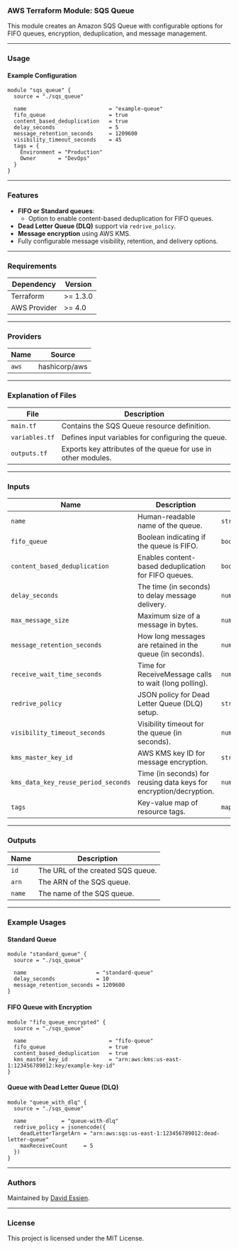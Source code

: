 ### AWS Terraform Module: SQS Queue

This module creates an Amazon SQS Queue with configurable options for FIFO queues, encryption, deduplication, and message management.

---

### **Usage**

#### Example Configuration

```hcl
module "sqs_queue" {
  source = "./sqs_queue"

  name                          = "example-queue"
  fifo_queue                    = true
  content_based_deduplication   = true
  delay_seconds                 = 5
  message_retention_seconds     = 1209600
  visibility_timeout_seconds    = 45
  tags = {
    Environment = "Production"
    Owner       = "DevOps"
  }
}
```

---

### **Features**

- **FIFO or Standard queues**:
  - Option to enable content-based deduplication for FIFO queues.
- **Dead Letter Queue (DLQ)** support via `redrive_policy`.
- **Message encryption** using AWS KMS.
- Fully configurable message visibility, retention, and delivery options.

---

### **Requirements**

| **Dependency** | **Version** |
| -------------- | ----------- |
| Terraform      | >= 1.3.0    |
| AWS Provider   | >= 4.0      |

---

### **Providers**

| **Name** | **Source**    |
| -------- | ------------- |
| `aws`    | hashicorp/aws |

---

### **Explanation of Files**

| **File**       | **Description**                                               |
| -------------- | ------------------------------------------------------------- |
| `main.tf`      | Contains the SQS Queue resource definition.                   |
| `variables.tf` | Defines input variables for configuring the queue.            |
| `outputs.tf`   | Exports key attributes of the queue for use in other modules. |

---

### **Inputs**

| **Name**                            | **Description**                                                    | **Type**      | **Default** | **Required** |
| ----------------------------------- | ------------------------------------------------------------------ | ------------- | ----------- | ------------ |
| `name`                              | Human-readable name of the queue.                                  | `string`      | N/A         | Yes          |
| `fifo_queue`                        | Boolean indicating if the queue is FIFO.                           | `bool`        | `false`     | No           |
| `content_based_deduplication`       | Enables content-based deduplication for FIFO queues.               | `bool`        | `false`     | No           |
| `delay_seconds`                     | The time (in seconds) to delay message delivery.                   | `number`      | `0`         | No           |
| `max_message_size`                  | Maximum size of a message in bytes.                                | `number`      | `262144`    | No           |
| `message_retention_seconds`         | How long messages are retained in the queue (in seconds).          | `number`      | `345600`    | No           |
| `receive_wait_time_seconds`         | Time for ReceiveMessage calls to wait (long polling).              | `number`      | `0`         | No           |
| `redrive_policy`                    | JSON policy for Dead Letter Queue (DLQ) setup.                     | `string`      | `""`        | No           |
| `visibility_timeout_seconds`        | Visibility timeout for the queue (in seconds).                     | `number`      | `30`        | No           |
| `kms_master_key_id`                 | AWS KMS key ID for message encryption.                             | `string`      | `null`      | No           |
| `kms_data_key_reuse_period_seconds` | Time (in seconds) for reusing data keys for encryption/decryption. | `number`      | `300`       | No           |
| `tags`                              | Key-value map of resource tags.                                    | `map(string)` | `{}`        | No           |

---

### **Outputs**

| **Name**         | **Description**                   |
| ---------------- | --------------------------------- |
| `id`   | The URL of the created SQS queue. |
| `arn`  | The ARN of the SQS queue.         |
| `name` | The name of the SQS queue.        |

---

### **Example Usages**

#### Standard Queue

```hcl
module "standard_queue" {
  source = "./sqs_queue"

  name                      = "standard-queue"
  delay_seconds             = 10
  message_retention_seconds = 1209600
}
```

#### FIFO Queue with Encryption

```hcl
module "fifo_queue_encrypted" {
  source = "./sqs_queue"

  name                          = "fifo-queue"
  fifo_queue                    = true
  content_based_deduplication   = true
  kms_master_key_id             = "arn:aws:kms:us-east-1:123456789012:key/example-key-id"
}
```

#### Queue with Dead Letter Queue (DLQ)

```hcl
module "queue_with_dlq" {
  source = "./sqs_queue"

  name           = "queue-with-dlq"
  redrive_policy = jsonencode({
    deadLetterTargetArn = "arn:aws:sqs:us-east-1:123456789012:dead-letter-queue"
    maxReceiveCount     = 5
  })
}
```

---

### **Authors**

Maintained by [David Essien](https://davidessien.com).

---

### **License**

This project is licensed under the MIT License.
